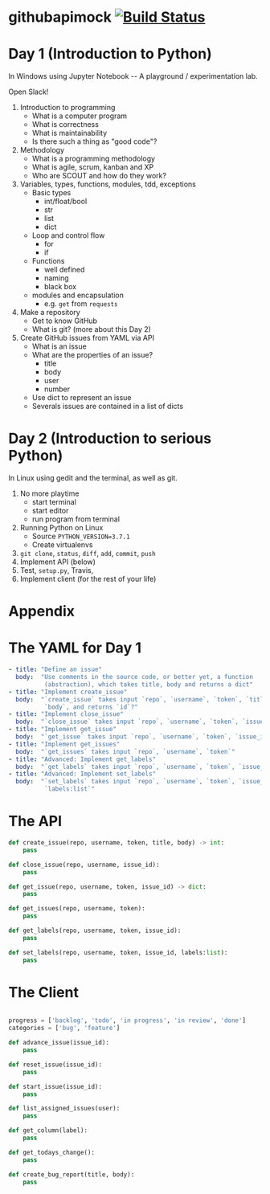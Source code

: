 # githubapimock [![Build Status](https://travis-ci.org/pgdr/githubapimock.svg?branch=master)](https://travis-ci.org/pgdr/githubapimock)


# Day 1 (Introduction to Python)

In Windows using Jupyter Notebook -- A playground / experimentation lab.

Open Slack!

1. Introduction to programming
   * What is a computer program
   * What is correctness
   * What is maintainability
   * Is there such a thing as "good code"?
2. Methodology
   * What is a programming methodology
   * What is agile, scrum, kanban and XP
   * Who are SCOUT and how do they work?
3. Variables, types, functions, modules, tdd, exceptions
   * Basic types
     * int/float/bool
     * str
     * list
     * dict
   * Loop and control flow
     * for
     * if
   * Functions
     * well defined
     * naming
     * black box
   * modules and encapsulation
     * e.g. `get` from `requests`
4. Make a repository
   * Get to know GitHub
   * What is git?  (more about this Day 2)
5. Create GitHub issues from YAML via API
   * What is an issue
   * What are the properties of an issue?
     * title
     * body
     * user
     * number
   * Use dict to represent an issue
   * Severals issues are contained in a list of dicts


# Day 2 (Introduction to serious Python)

In Linux using gedit and the terminal, as well as git.

1. No more playtime
   * start terminal
   * start editor
   * run program from terminal
2. Running Python on Linux
   * Source `PYTHON_VERSION=3.7.1`
   * Create virtualenvs
3. `git clone`, `status`, `diff`, `add`, `commit`, `push`
4. Implement API (below)
5. Test, `setup.py`, Travis,
6. Implement client (for the rest of your life)


# Appendix



# The YAML for Day 1


```yml
- title: "Define an issue"
  body:  "Use comments in the source code, or better yet, a function
          (abstraction), which takes title, body and returns a dict"
- title: "Implement create_issue"
  body:  "`create_issue` takes input `repo`, `username`, `token`, `title`,
          `body`, and returns `id`?"
- title: "Implement close_issue"
  body:  "`close_issue` takes input `repo`, `username`, `token`, `issue_id`"
- title: "Implement get_issue"
  body:  "`get_issue` takes input `repo`, `username`, `token`, `issue_id`"
- title: "Implement get_issues"
  body:  "`get_issues` takes input `repo`, `username`, `token`"
- title: "Advanced: Implement get_labels"
  body:  "`get_labels` takes input `repo`, `username`, `token`, `issue_id`"
- title: "Advanced: Implement set_labels"
  body:  "`set_labels` takes input `repo`, `username`, `token`, `issue_id`,
          `labels:list`"
```

# The API

```python
def create_issue(repo, username, token, title, body) -> int:
    pass

def close_issue(repo, username, issue_id):
    pass

def get_issue(repo, username, token, issue_id) -> dict:
    pass

def get_issues(repo, username, token):
    pass

def get_labels(repo, username, token, issue_id):
    pass

def set_labels(repo, username, token, issue_id, labels:list):
    pass
```

# The Client

```python

progress = ['backlog', 'todo', 'in progress', 'in review', 'done']
categories = ['bug', 'feature']

def advance_issue(issue_id):
    pass

def reset_issue(issue_id):
    pass

def start_issue(issue_id):
    pass

def list_assigned_issues(user):
    pass

def get_column(label):
    pass

def get_todays_change():
    pass

def create_bug_report(title, body):
    pass
```

